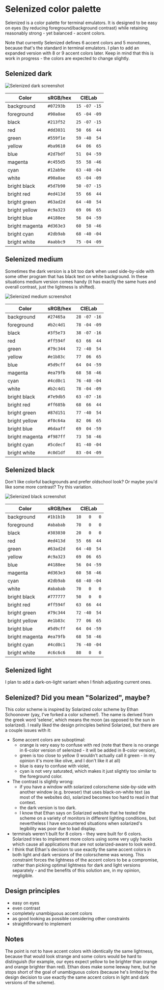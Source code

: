 Selenized color palette
=======================

Selenized is a color palette for terminal emulators.  It is designed to be easy
on eyes (by reducing foreground/background contrast) while retaining reasonably
strong - yet balanced - accent colors.

Note that currently Selenized defines 6 accent colors and 5 monotones, because
that's the standard in terminal emulators.  I plan to add an expanded version
with 8 or 9 accent colors later.  Keep in mind that this is work in progress -
the colors are expected to change slightly.



Selenized dark
--------------

![Selenized dark screenshot](http://i.imgur.com/fhYxsbD.png)

| Color          | sRGB/hex  | CIELab       |
| -------------- | --------- | ------------ |
| background     | `#07293b` | `15 -07 -15` |
| foreground     | `#90a0ae` | `65 -04 -09` |
| black          | `#213f52` | `25 -07 -15` |
| red            | `#dd3031` | `50  66  44` |
| green          | `#559f1e` | `59 -40  54` |
| yellow         | `#ba9610` | `64  06  65` |
| blue           | `#2d7bdf` | `51  04 -59` |
| magenta        | `#c455d5` | `55  58 -46` |
| cyan           | `#12ab9e` | `63 -40 -04` |
| white          | `#90a0ae` | `65 -04 -09` |
| bright black   | `#5d7b90` | `50 -07 -15` |
| bright red     | `#ed413d` | `55  66  44` |
| bright green   | `#63ad2d` | `64 -40  54` |
| bright yellow  | `#c9a323` | `69  06  65` |
| bright blue    | `#4188ee` | `56  04 -59` |
| bright magenta | `#d363e3` | `60  58 -46` |
| bright cyan    | `#2db9ab` | `68 -40 -04` |
| bright white   | `#aabbc9` | `75 -04 -09` |



Selenized medium
----------------

Sometimes the dark version is a bit too dark when used side-by-side with some
other program that has black text on white background.  In these situations
medium version comes handy (it has exactly the same hues and overall contrast,
just the lightness is shifted).

![Selenized medium screenshot](http://i.imgur.com/5qpQRPe.png)

| Color          | sRGB/hex  | CIELab       |
| -------------- | --------- | ------------ |
| background     | `#27465a` | `28 -07 -16` |
| foreground     | `#b2c4d1` | `78 -04 -09` |
| black          | `#3f5e73` | `38 -07 -16` |
| red            | `#ff594f` | `63  66  44` |
| green          | `#79c344` | `72 -40  54` |
| yellow         | `#e1b83c` | `77  06  65` |
| blue           | `#5d9cff` | `64  04 -59` |
| magenta        | `#ea79fb` | `68  58 -46` |
| cyan           | `#4cd0c1` | `76 -40 -04` |
| white          | `#b2c4d1` | `78 -04 -09` |
| bright black   | `#7e9db5` | `63 -07 -16` |
| bright red     | `#ff685b` | `68  66  44` |
| bright green   | `#87d151` | `77 -40  54` |
| bright yellow  | `#f0c64a` | `82  06  65` |
| bright blue    | `#6daaff` | `69  04 -59` |
| bright magenta | `#f987ff` | `73  58 -46` |
| bright cyan    | `#5cdecf` | `81 -40 -04` |
| bright white   | `#c0d1df` | `83 -04 -09` |



Selenized black
---------------

Don't like colorful backgrounds and prefer oldschool look?  Or maybe you'd like
some more contrast?  Try this variation.

![Selenized black screenshot](http://i.imgur.com/rec8DZu.png)

| Color          | sRGB/hex  | CIELab       |
| -------------- | --------- | ------------ |
| background     | `#1b1b1b` | `10   0   0` |
| foreground     | `#ababab` | `70   0   0` |
| black          | `#303030` | `20   0   0` |
| red            | `#ed413d` | `55  66  44` |
| green          | `#63ad2d` | `64 -40  54` |
| yellow         | `#c9a323` | `69  06  65` |
| blue           | `#4188ee` | `56  04 -59` |
| magenta        | `#d363e3` | `60  58 -46` |
| cyan           | `#2db9ab` | `68 -40 -04` |
| white          | `#ababab` | `70   0   0` |
| bright black   | `#777777` | `50   0   0` |
| bright red     | `#ff594f` | `63  66  44` |
| bright green   | `#79c344` | `72 -40  54` |
| bright yellow  | `#e1b83c` | `77  06  65` |
| bright blue    | `#5d9cff` | `64  04 -59` |
| bright magenta | `#ea79fb` | `68  58 -46` |
| bright cyan    | `#4cd0c1` | `76 -40 -04` |
| bright white   | `#c6c6c6` | `80   0   0` |



Selenized light
---------------

I plan to add a dark-on-light variant when I finish adjusting current ones.



Selenized? Did you mean "Solarized", maybe?
-------------------------------------------

This color scheme is inspired by Solarized color scheme by Ethan Schoonover (yay,
I've forked a color scheme!).  The name is derived from the greek word 'selene',
which means the moon (as opposed to the sun in solarized).  I really liked the
design principles behind Solarized, but there are a couple issues with it:

- Some accent colors are suboptimal:
  - orange is very easy to confuse with red (note that there is no orange in
    6-color version of selenized - it will be added in 8-color version),
  - green is too close to yellow (I wouldn't actually call it green - in my
    opinion it's more like olive, and I don't like it at all)
  - blue is easy to confuse with violet,
  - cyan is not very saturated, which makes it just slightly too similar to the
    foreground color.
- The contrast is slightly wrong:
  - if you have a window with solarized colorscheme side-by-side with another
    window (e.g. browser) that uses black-on-white text (as most of the
    websites do), solarized becomes too hard to read in that context.
  - the dark version is too dark.
  - I know that Ethan says on Solarized website that he tested the scheme on a
    variety of monitors in different lighting conditions, but nevertheless I
    have encountered situations when solarized's legibility was poor due to bad
    display.
- terminals weren't built for 8 colors - they were built for 6 colors.
  Solarized tries to implement more colors using some very ugly hacks which
  cause all applications that are not solarized-aware to look weird.
- I think that Ethan's decision to use exactly the same accent colors in both
  light and dark versions of the colorscheme was wrong.  This constraint forces
  the lightness of the accent colors to be a compromise, rather than picking
  optimal lightness for dark and light versions separately - and the benefits
  of this solution are, in my opinion, negligible.



Design principles
-----------------

- easy on eyes
- even contrast
- completely unambiguous accent colors 
- as good looking as possible considering other constraints
- straightforward to implement



Notes
-----

The point is not to have accent colors with identically the same lightness,
because that would look strange and some colors would be hard to distinguish
(for example, our eyes expect yellow to be brighter than orange and orange
brighter than red).  Ethan does make some leeway here, but he stops short of
the goal of unambiguous colors (because he's limited by the design decision
to use exactly the same accent colors in light and dark versions of the scheme).

